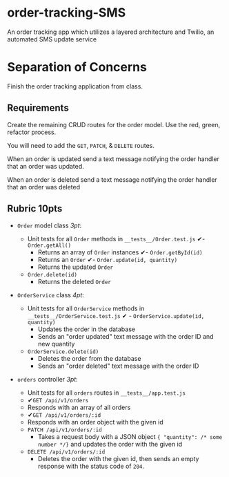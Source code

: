 # order-tracking-SMS

An order tracking app which utilizes a layered architecture and Twilio, an automated SMS update service

# Separation of Concerns

Finish the order tracking application from class.

## Requirements

Create the remaining CRUD routes for the order model. Use the red, green,
refactor process.

You will need to add the `GET`, `PATCH`, & `DELETE` routes.

When an order is updated send a text message notifying the order
handler that an order was updated.

When an order is deleted send a text message notifying the order
handler that an order was deleted

## Rubric **10pts**

- `Order` model class _3pt_:

  - Unit tests for all `Order` methods in `__tests__/Order.test.js`
    ✔︎- `Order.getAll()`
    - Returns an array of `Order` instances
      ✔︎- `Order.getById(id)`
    - Returns an `Order`
      ✔︎- `Order.update(id, quantity)`
    - Returns the updated `Order`
  - `Order.delete(id)`
    - Returns the deleted `Order`

- `OrderService` class _4pt_:

  - Unit tests for all `OrderService` methods in `__tests__/OrderService.test.js`
    ✔︎ - `OrderService.update(id, quantity)`
    - Updates the order in the database
    - Sends an "order updated" text message with the order ID and new quantity
  - `OrderService.delete(id)`
    - Deletes the order from the database
    - Sends an "order deleted" text message with the order ID

- `orders` controller _3pt_:
  - Unit tests for all `orders` routes in `__tests__/app.test.js`
  - ✔︎`GET /api/v1/orders`
  - Responds with an array of all orders
  - ✔︎`GET /api/v1/orders/:id`
  - Responds with an order object with the given id
  - `PATCH /api/v1/orders/:id`
    - Takes a request body with a JSON object `{ "quantity": /* some number */}` and updates the order with the given id
  - `DELETE /api/v1/orders/:id`
    - Deletes the order with the given id, then sends an empty response with the status code of `204`.

